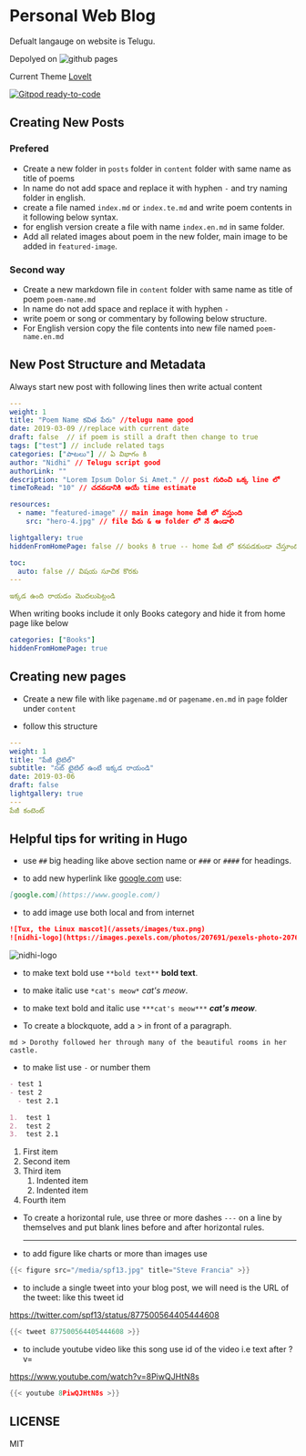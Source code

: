 # Personal Web Blog

Defualt langauge on website is Telugu.

Depolyed on ![github pages](https://github.com/nidhi-wgl/nidhi-wgl.github.io/workflows/github%20pages/badge.svg)

Current Theme [LoveIt](https://hugoloveit.com/)

[![Gitpod ready-to-code](https://img.shields.io/badge/Gitpod-ready--to--code-blue?logo=gitpod)](https://gitpod.io/#https://github.com/nidhi-wgl/nidhi-wgl.github.io)

## Creating New Posts

### Prefered

- Create a new folder in `posts` folder in `content` folder with same name as title of poems
- In name do not add space and replace it with hyphen `-` and try naming folder in english.
- create a file named `index.md` or `index.te.md` and write poem contents in it following below syntax.
- for english version create a file with name `index.en.md` in same folder.
- Add all related images about poem in the new folder, main image to be added in `featured-image`.

### Second way

- Create a new markdown file in `content` folder with same name as title of poem `poem-name.md`
- In name do not add space and replace it with hyphen `-`
- write poem or song or commentary by following below structure.
- For English version copy the file contents into new file named `poem-name.en.md`

## New Post Structure and Metadata

Always start new post with following lines then write actual content

```yml
---
weight: 1
title: "Poem Name కవిత పేరు" //telugu name good
date: 2019-03-09 //replace with current date
draft: false  // if poem is still a draft then change to true
tags: ["test"] // include related tags
categories: ["పాటలు"] // ఏ విభాగం కి
author: "Nidhi" // Telugu script good
authorLink: ""
description: "Lorem Ipsum Dolor Si Amet." // post గురించి ఒక్క line లో
timeToRead: "10" // చదవడానికి అయే time estimate

resources:
  - name: "featured-image" // main image home పేజీ లో వస్తుంది
    src: "hero-4.jpg" // file పేరు & ఆ folder లో నే ఉండాలి

lightgallery: true
hiddenFromHomePage: false // books కి true -- home పేజీ లో కనపడకుండా చేస్తూంది

toc:
  auto: false // విషయ సూచిక కొరకు
---

ఇక్కడ ఉంది రాయడం మొదలుపెట్టండి

```

When writing books include it only Books category and hide it from home page like below

```yml
categories: ["Books"]
hiddenFromHomePage: true
```

## Creating new pages

- Create a new file with like `pagename.md` or `pagename.en.md` in `page` folder under `content`

- follow this structure

```yml
---
weight: 1
title: "పేజీ టైటిల్"
subtitle: "సబ్ టైటిల్ ఉంటే ఇక్కడ రాయండి"
date: 2019-03-06
draft: false
lightgallery: true
---
పేజీ కంటెంట్
```

## Helpful tips for writing in Hugo

- use `##` big heading like above section name or `###` or `####` for headings.

- to add new hyperlink like [google.com](https://www.google.com/) use:

```md
[google.com](https://www.google.com/)
```

- to add image use both local and from internet

```md
![Tux, the Linux mascot](/assets/images/tux.png)
![nidhi-logo](https://images.pexels.com/photos/207691/pexels-photo-207691.jpeg)
```

![nidhi-logo](https://images.pexels.com/photos/207691/pexels-photo-207691.jpeg?auto=compress&cs=tinysrgb&dpr=3&h=457&w=640)

- to make text bold use `**bold text**` **bold text**.

- to make italic use `*cat's meow*` _cat's meow_.

- to make text bold and italic use `***cat's meow***` **_cat's meow_**.

- To create a blockquote, add a > in front of a paragraph.

`md > Dorothy followed her through many of the beautiful rooms in her castle.`

- to make list use `-` or number them

```md
- test 1
- test 2
  - test 2.1

1.  test 1
2.  test 2
3.  test 2.1
```

1. First item
2. Second item
3. Third item
   1. Indented item
   2. Indented item
4. Fourth item

- To create a horizontal rule, use three or more dashes `---` on a line by themselves and put blank lines before and after horizontal rules.

  ***

- to add figure like charts or more than images use

```go
{{< figure src="/media/spf13.jpg" title="Steve Francia" >}}
```

- to include a single tweet into your blog post, we will need is the URL of the tweet: like this tweet id

<https://twitter.com/spf13/status/877500564405444608>

```go
{{< tweet 877500564405444608 >}}
```

- to include youtube video like this song use id of the video i.e text after ?v=

<https://www.youtube.com/watch?v=8PiwQJHtN8s>

```go
{{< youtube 8PiwQJHtN8s >}}
```

## LICENSE

MIT
